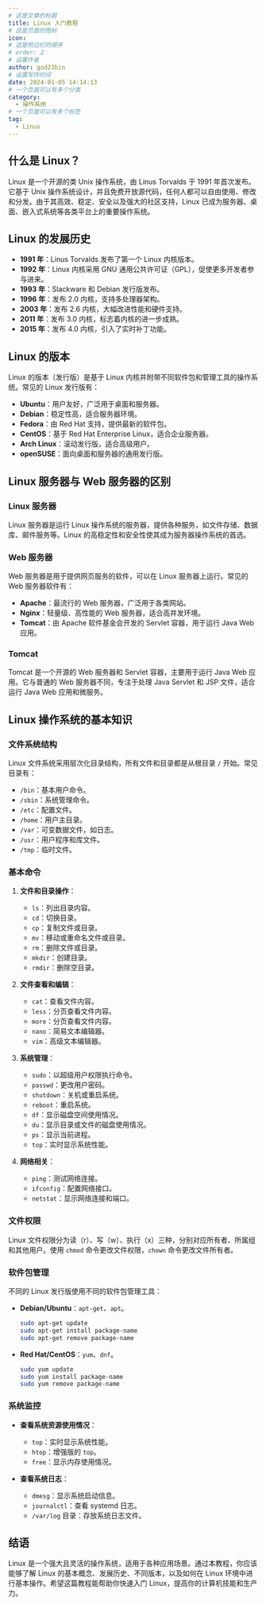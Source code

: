 ```yaml
---
# 这是文章的标题
title: Linux 入门教程
# 这是页面的图标
icon: 
# 这是侧边栏的顺序
# order: 2
# 设置作者
author: god23bin
# 设置写作时间
date: 2024-01-05 14:14:13
# 一个页面可以有多个分类
category:
  - 操作系统
# 一个页面可以有多个标签
tag:
  - Linux
---
```


## 什么是 Linux？

Linux 是一个开源的类 Unix 操作系统，由 Linus Torvalds 于 1991 年首次发布。它基于 Unix 操作系统设计，并且免费开放源代码，任何人都可以自由使用、修改和分发。由于其高效、稳定、安全以及强大的社区支持，Linux 已成为服务器、桌面、嵌入式系统等各类平台上的重要操作系统。

## Linux 的发展历史

- **1991 年**：Linus Torvalds 发布了第一个 Linux 内核版本。
- **1992 年**：Linux 内核采用 GNU 通用公共许可证（GPL），促使更多开发者参与进来。
- **1993 年**：Slackware 和 Debian 发行版发布。
- **1996 年**：发布 2.0 内核，支持多处理器架构。
- **2003 年**：发布 2.6 内核，大幅改进性能和硬件支持。
- **2011 年**：发布 3.0 内核，标志着内核的进一步成熟。
- **2015 年**：发布 4.0 内核，引入了实时补丁功能。

## Linux 的版本

Linux 的版本（发行版）是基于 Linux 内核并附带不同软件包和管理工具的操作系统。常见的 Linux 发行版有：

- **Ubuntu**：用户友好，广泛用于桌面和服务器。
- **Debian**：稳定性高，适合服务器环境。
- **Fedora**：由 Red Hat 支持，提供最新的软件包。
- **CentOS**：基于 Red Hat Enterprise Linux，适合企业服务器。
- **Arch Linux**：滚动发行版，适合高级用户。
- **openSUSE**：面向桌面和服务器的通用发行版。

## Linux 服务器与 Web 服务器的区别

### Linux 服务器

Linux 服务器是运行 Linux 操作系统的服务器，提供各种服务，如文件存储、数据库、邮件服务等。Linux 的高稳定性和安全性使其成为服务器操作系统的首选。

### Web 服务器

Web 服务器是用于提供网页服务的软件，可以在 Linux 服务器上运行。常见的 Web 服务器软件有：

- **Apache**：最流行的 Web 服务器，广泛用于各类网站。
- **Nginx**：轻量级、高性能的 Web 服务器，适合高并发环境。
- **Tomcat**：由 Apache 软件基金会开发的 Servlet 容器，用于运行 Java Web 应用。

### Tomcat

Tomcat 是一个开源的 Web 服务器和 Servlet 容器，主要用于运行 Java Web 应用。它与普通的 Web 服务器不同，专注于处理 Java Servlet 和 JSP 文件，适合运行 Java Web 应用和微服务。

## Linux 操作系统的基本知识

### 文件系统结构

Linux 文件系统采用层次化目录结构，所有文件和目录都是从根目录 `/` 开始。常见目录有：

- `/bin`：基本用户命令。
- `/sbin`：系统管理命令。
- `/etc`：配置文件。
- `/home`：用户主目录。
- `/var`：可变数据文件，如日志。
- `/usr`：用户程序和库文件。
- `/tmp`：临时文件。

### 基本命令

1. **文件和目录操作**：
   - `ls`：列出目录内容。
   - `cd`：切换目录。
   - `cp`：复制文件或目录。
   - `mv`：移动或重命名文件或目录。
   - `rm`：删除文件或目录。
   - `mkdir`：创建目录。
   - `rmdir`：删除空目录。

2. **文件查看和编辑**：
   - `cat`：查看文件内容。
   - `less`：分页查看文件内容。
   - `more`：分页查看文件内容。
   - `nano`：简易文本编辑器。
   - `vim`：高级文本编辑器。

3. **系统管理**：
   - `sudo`：以超级用户权限执行命令。
   - `passwd`：更改用户密码。
   - `shutdown`：关机或重启系统。
   - `reboot`：重启系统。
   - `df`：显示磁盘空间使用情况。
   - `du`：显示目录或文件的磁盘使用情况。
   - `ps`：显示当前进程。
   - `top`：实时显示系统性能。

4. **网络相关**：
   - `ping`：测试网络连接。
   - `ifconfig`：配置网络接口。
   - `netstat`：显示网络连接和端口。

### 文件权限

Linux 文件权限分为读（r）、写（w）、执行（x）三种，分别对应所有者、所属组和其他用户。使用 `chmod` 命令更改文件权限，`chown` 命令更改文件所有者。

### 软件包管理

不同的 Linux 发行版使用不同的软件包管理工具：

- **Debian/Ubuntu**：`apt-get`、`apt`。
  ```sh
  sudo apt-get update
  sudo apt-get install package-name
  sudo apt-get remove package-name
  ```

- **Red Hat/CentOS**：`yum`、`dnf`。
  ```sh
  sudo yum update
  sudo yum install package-name
  sudo yum remove package-name
  ```

### 系统监控

- **查看系统资源使用情况**：
  - `top`：实时显示系统性能。
  - `htop`：增强版的 `top`。
  - `free`：显示内存使用情况。

- **查看系统日志**：
  - `dmesg`：显示系统启动信息。
  - `journalctl`：查看 systemd 日志。
  - `/var/log` 目录：存放系统日志文件。

## 结语

Linux 是一个强大且灵活的操作系统，适用于各种应用场景。通过本教程，你应该能够了解 Linux 的基本概念、发展历史、不同版本，以及如何在 Linux 环境中进行基本操作。希望这篇教程能帮助你快速入门 Linux，提高你的计算机技能和生产力。